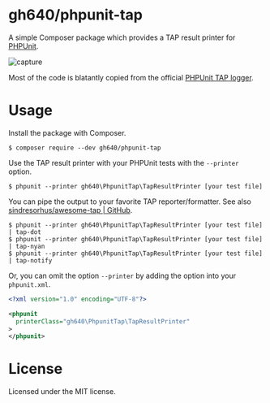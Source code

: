 # gh640/phpunit-tap

A simple Composer package which provides a TAP result printer for [PHPUnit](https://github.com/sebastianbergmann/phpunit).

![capture](https://raw.githubusercontent.com/gh640/phpunit-tap/master/assets/capture.gif)

Most of the code is blatantly copied from the official [PHPUnit TAP logger](https://github.com/sebastianbergmann/phpunit/blob/5.7/src/Util/Log/TAP.php).


# Usage

Install the package with Composer.

    $ composer require --dev gh640/phpunit-tap

Use the TAP result printer with your PHPUnit tests with the `--printer` option.

    $ phpunit --printer gh640\PhpunitTap\TapResultPrinter [your test file]

You can pipe the output to your favorite TAP reporter/formatter. See also <a href="https://github.com/sindresorhus/awesome-tap">sindresorhus/awesome-tap | GitHub</a>.

    $ phpunit --printer gh640\PhpunitTap\TapResultPrinter [your test file] | tap-dot
    $ phpunit --printer gh640\PhpunitTap\TapResultPrinter [your test file] | tap-nyan
    $ phpunit --printer gh640\PhpunitTap\TapResultPrinter [your test file] | tap-notify

Or, you can omit the option `--printer` by adding the option into your `phpunit.xml`.

```xml
<?xml version="1.0" encoding="UTF-8"?>

<phpunit
  printerClass="gh640\PhpunitTap\TapResultPrinter"
>
</phpunit>
```


# License

Licensed under the MIT license.
